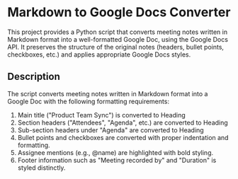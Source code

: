 
# Markdown to Google Docs Converter
This project provides a Python script that converts meeting notes written in Markdown format into a well-formatted Google Doc, using the Google Docs API. It preserves the structure of the original notes (headers, bullet points, checkboxes, etc.) and applies appropriate Google Docs styles.

## Description
The script converts meeting notes written in Markdown format into a Google Doc with the following formatting requirements:

1. Main title ("Product Team Sync") is converted to Heading 
2. Section headers ("Attendees", "Agenda", etc.) are converted to Heading
3. Sub-section headers under "Agenda" are converted to Heading
4. Bullet points and checkboxes are converted with proper indentation and formatting.
5. Assignee mentions (e.g., @name) are highlighted with bold styling.
6. Footer information such as "Meeting recorded by" and "Duration" is styled distinctly.

